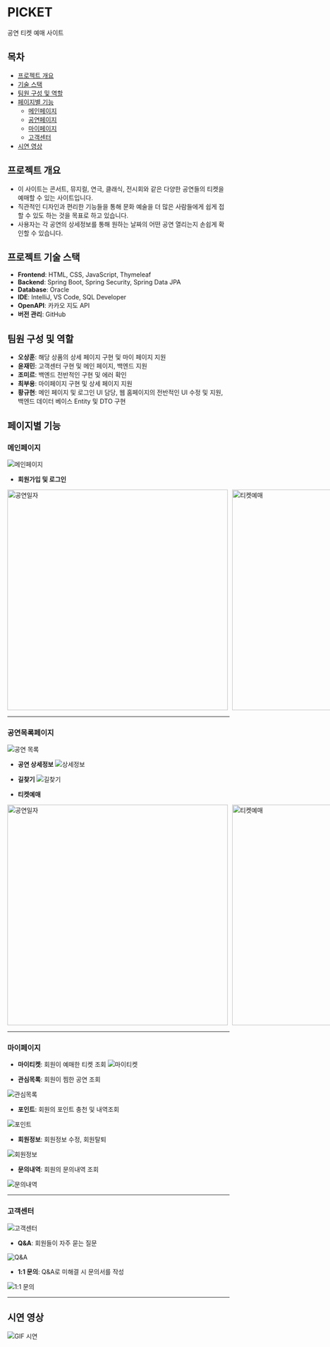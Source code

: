 # PICKET
공연 티켓 예매 사이트

## 목차
- [프로젝트 개요](#프로젝트-개요)
- [기술 스택](#프로젝트-기술-스택)
- [팀원 구성 및 역할](#팀원-구성-및-역할)
- [페이지별 기능](#페이지별-기능)
  - [메인페이지](#메인페이지)
  - [공연페이지](#공연목록페이지)
  - [마이페이지](#마이페이지)
  - [고객센터](#고객센터)
- [시연 영상](#시연-영상)

## 프로젝트 개요
* 이 사이트는 콘서트, 뮤지컬, 연극, 클래식, 전시회와 같은 다양한 공연들의 티켓을 예매할 수 있는 사이트입니다.
* 직관적인 디자인과 편리한 기능들을 통해 문화 예술을 더 많은 사람들에게 쉽게 접할 수 있도 하는 것을 목표로 하고 있습니다.
* 사용자는 각 공연의 상세정보를 통해 원하는 날짜의 어떤 공연 열리는지 손쉽게 확인할 수 있습니다.

## 프로젝트 기술 스택
- **Frontend**: HTML, CSS, JavaScript, Thymeleaf
- **Backend**: Spring Boot, Spring Security, Spring Data JPA
- **Database**: Oracle
- **IDE**: IntelliJ, VS Code, SQL Developer
- **OpenAPI**: 카카오 지도 API
- **버전 관리**: GitHub
  
## 팀원 구성 및 역할
- **오상훈**: 해당 상품의 상세 페이지 구현 및 마이 페이지 지원 
- **윤재민**: 고객센터 구현 및 메인 페이지, 백엔드 지원
- **조미르**: 백엔드 전반적인 구현 및 에러 확인
- **최부용**: 마이페이지 구현 및 상세 페이지 지원
- **황규현**: 메인 페이지 및 로그인 UI 담당, 웹 홈페이지의 전반적인 UI 수정 및 지원,  백엔드 데이터 베이스  Entity 및 DTO 구현 

## 페이지별 기능

### 메인페이지
![메인페이지](https://github.com/Ddonggirim/PICKET/blob/master/README%20%EC%9D%B4%EB%AF%B8%EC%A7%80/%EB%A9%94%EC%9D%B8%ED%8E%98%EC%9D%B4%EC%A7%80.png)
<br>
- **회원가입 및 로그인**
<div style="display: flex;">
    <img src="https://raw.githubusercontent.com/Ddonggirim/PICKET/master/README%20%EC%9D%B4%EB%AF%B8%EC%A7%80/%ED%9A%8C%EC%9B%90%EA%B0%80%EC%9E%85.png" alt="공연일자" width="500" style="margin-right: 10px;" />
    <img src="https://raw.githubusercontent.com/Ddonggirim/PICKET/master/README%20%EC%9D%B4%EB%AF%B8%EC%A7%80/%EB%A1%9C%EA%B7%B8%EC%9D%B8.png" alt="티켓예매" width="500" />
</div>


---

### 공연목록페이지
![공연 목록](https://github.com/Ddonggirim/PICKET/blob/master/README%20%EC%9D%B4%EB%AF%B8%EC%A7%80/%EA%B3%B5%EC%97%B0%ED%8E%98%EC%9D%B4%EC%A7%80.png)
<br>
- **공연 상세정보**
![상세정보](https://github.com/Ddonggirim/PICKET/blob/master/README%20%EC%9D%B4%EB%AF%B8%EC%A7%80/%EA%B3%B5%EC%97%B0%EC%83%81%EC%84%B8%EC%A0%95%EB%B3%B4.png)

- **길찾기**
![길찾기](https://github.com/Ddonggirim/PICKET/blob/master/README%20%EC%9D%B4%EB%AF%B8%EC%A7%80/%EA%B8%B8%EC%B0%BE%EA%B8%B0.png)

- **티켓예매**
<div style="display: flex;">
    <img src="https://raw.githubusercontent.com/Ddonggirim/PICKET/master/README%20%EC%9D%B4%EB%AF%B8%EC%A7%80/%EA%B3%B5%EC%97%B0%EC%9D%BC%EC%9E%90.png" alt="공연일자" width="500" style="margin-right: 10px;" />
    <img src="https://raw.githubusercontent.com/Ddonggirim/PICKET/master/README%20%EC%9D%B4%EB%AF%B8%EC%A7%80/%ED%8B%B0%EC%BC%93%EC%98%88%EB%A7%A4.png" alt="티켓예매" width="500" />
</div>

---

### 마이페이지
- **마이티켓**: 회원이 예매한 티켓 조회
![마이티켓](https://github.com/user-attachments/assets/0f18921e-221b-43de-8b45-c8b69295fa8b)

- **관심목록**: 회원이 찜한 공연 조회

![관심목록](https://github.com/user-attachments/assets/32b78703-4b5d-438a-8865-93252543478c)
<br>
- **포인트**: 회원의 포인트 충천 및 내역조회

![포인트](https://github.com/user-attachments/assets/6f9b328f-6b84-43dc-b693-03458e319b73)
<br>
- **회원정보**: 회원정보 수정, 회원탈퇴

![회원정보](https://github.com/user-attachments/assets/782229f6-ec4b-4ca7-99c2-4e2aa833bc7f)
<br>
- **문의내역**: 회원의 문의내역 조회

![문의내역](https://github.com/user-attachments/assets/bff96a79-3a1d-48d1-b031-d976d969a171)

---

### 고객센터
![고객센터](https://github.com/user-attachments/assets/8af23cd6-1963-41eb-895b-b333351459c6)
<br>
- **Q&A**: 회원들이 자주 묻는 질문

![Q&A](https://github.com/user-attachments/assets/d8e415ca-30dc-41b7-9039-05c9e736be23)
<br>
- **1:1 문의**: Q&A로 미해결 시  문의서를 작성

![1:1 문의](https://github.com/user-attachments/assets/d4049d8b-8779-43e5-8591-05a666bccd38)

---

## 시연 영상
![GIF 시연](https://github.com/user-attachments/assets/4a08347c-063a-487f-8737-4f7c9258645e)
